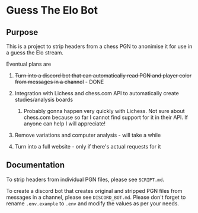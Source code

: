 # Guess The Elo Bot

## Purpose

This is a project to strip headers from a chess PGN to anonimise it
for use in a guess the Elo stream.

Eventual plans are

1. ~~Turn into a discord bot that can automatically read PGN and
player color from messages in a channel~~ - DONE

2. Integration with Lichess and chess.com API to automatically
create studies/analysis boards
    1. Probably gonna happen very quickly with Lichess.
       Not sure about chess.com because so far I cannot find support for it in
       their API. If anyone can help I will appreciate!

3. Remove variations and computer analysis - will take a while

4. Turn into a full website - only if there's actual requests for it

## Documentation

To strip headers from individual PGN files, please see `SCRIPT.md`.

To create a discord bot that creates original and stripped PGN files from
messages in a channel, please see `DISCORD_BOT.md`.
Please don't forget to rename `.env.example` to `.env` and modify the values
as per your needs.


